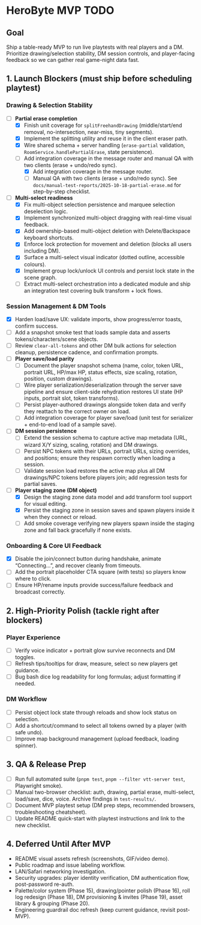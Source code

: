 # HeroByte MVP TODO

## Goal

Ship a table-ready MVP to run live playtests with real players and a DM. Prioritize drawing/selection stability, DM session controls, and player-facing feedback so we can gather real game-night data fast.

## 1. Launch Blockers (must ship before scheduling playtest)

### Drawing & Selection Stability

- [ ] **Partial erase completion**
  - [x] Finish unit coverage for `splitFreehandDrawing` (middle/start/end removal, no-intersection, near-miss, tiny segments).
  - [x] Implement the splitting utility and reuse it in the client eraser path.
  - [x] Wire shared schema + server handling (`erase-partial` validation, `RoomService.handlePartialErase`, state persistence).
  - [ ] Add integration coverage in the message router and manual QA with two clients (erase + undo/redo sync).
    - [x] Add integration coverage in the message router.
    - [ ] Manual QA with two clients (erase + undo/redo sync). See `docs/manual-test-reports/2025-10-18-partial-erase.md` for step-by-step checklist.
- [ ] **Multi-select readiness**
  - [x] Fix multi-object selection persistence and marquee selection deselection logic.
  - [x] Implement synchronized multi-object dragging with real-time visual feedback.
  - [x] Add ownership-based multi-object deletion with Delete/Backspace keyboard shortcuts.
  - [x] Enforce lock protection for movement and deletion (blocks all users including DM).
  - [x] Surface a multi-select visual indicator (dotted outline, accessible colours).
  - [x] Implement group lock/unlock UI controls and persist lock state in the scene graph.
  - [ ] Extract multi-select orchestration into a dedicated module and ship an integration test covering bulk transform + lock flows.

### Session Management & DM Tools

- [x] Harden load/save UX: validate imports, show progress/error toasts, confirm success.
- [ ] Add a snapshot smoke test that loads sample data and asserts tokens/characters/scene objects.
- [ ] Review `clear-all-tokens` and other DM bulk actions for selection cleanup, persistence cadence, and confirmation prompts.
- [ ] **Player save/load parity**
  - [ ] Document the player snapshot schema (name, color, token URL, portrait URL, HP/max HP, status effects, size scaling, rotation, position, custom drawings).
  - [ ] Wire player serialization/deserialization through the server save pipeline and ensure client-side rehydration restores UI state (HP inputs, portrait slot, token transforms).
  - [ ] Persist player-authored drawings alongside token data and verify they reattach to the correct owner on load.
  - [ ] Add integration coverage for player save/load (unit test for serializer + end-to-end load of a sample save).
- [ ] **DM session persistence**
  - [ ] Extend the session schema to capture active map metadata (URL, wizard X/Y sizing, scaling, rotation) and DM drawings.
  - [ ] Persist NPC tokens with their URLs, portrait URLs, sizing overrides, and positions; ensure they respawn correctly when loading a session.
  - [ ] Validate session load restores the active map plus all DM drawings/NPC tokens before players join; add regression tests for partial saves.
- [ ] **Player staging zone (DM object)**
  - [x] Design the staging zone data model and add transform tool support for visual editing.
  - [x] Persist the staging zone in session saves and spawn players inside it when they connect or reload.
  - [ ] Add smoke coverage verifying new players spawn inside the staging zone and fall back gracefully if none exists.

### Onboarding & Core UI Feedback

- [x] Disable the join/connect button during handshake, animate “Connecting…”, and recover cleanly from timeouts.
- [ ] Add the portrait placeholder CTA square (with tests) so players know where to click.
- [ ] Ensure HP/rename inputs provide success/failure feedback and broadcast correctly.

## 2. High-Priority Polish (tackle right after blockers)

### Player Experience

- [ ] Verify voice indicator + portrait glow survive reconnects and DM toggles.
- [ ] Refresh tips/tooltips for draw, measure, select so new players get guidance.
- [ ] Bug bash dice log readability for long formulas; adjust formatting if needed.

### DM Workflow

- [ ] Persist object lock state through reloads and show lock status on selection.
- [ ] Add a shortcut/command to select all tokens owned by a player (with safe undo).
- [ ] Improve map background management (upload feedback, loading spinner).

## 3. QA & Release Prep

- [ ] Run full automated suite (`pnpm test`, `pnpm --filter vtt-server test`, Playwright smoke).
- [ ] Manual two-browser checklist: auth, drawing, partial erase, multi-select, load/save, dice, voice. Archive findings in `test-results/`.
- [ ] Document MVP playtest setup (DM prep steps, recommended browsers, troubleshooting cheatsheet).
- [ ] Update README quick-start with playtest instructions and link to the new checklist.

## 4. Deferred Until After MVP

- README visual assets refresh (screenshots, GIF/video demo).
- Public roadmap and issue labeling workflow.
- LAN/Safari networking investigation.
- Security upgrades: player identity verification, DM authentication flow, post-password re-auth.
- Palette/color system (Phase 15), drawing/pointer polish (Phase 16), roll log redesign (Phase 18), DM provisioning & invites (Phase 19), asset library & grouping (Phase 20).
- Engineering guardrail doc refresh (keep current guidance, revisit post-MVP).
